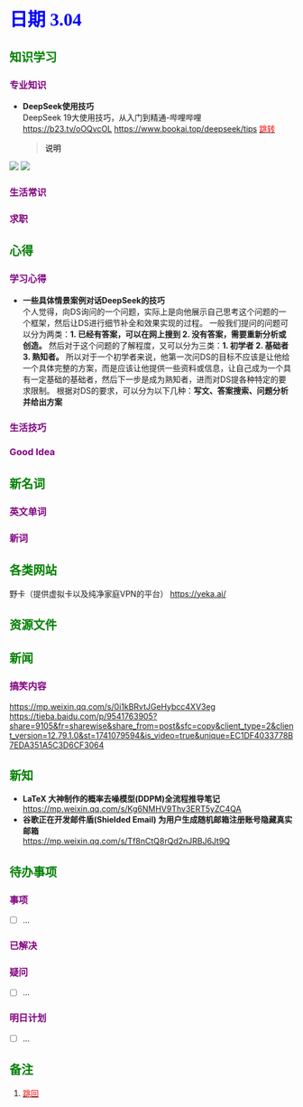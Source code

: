 ## <font color = blue face=楷体 size=6>日期 3.04</font>

## <font color = green>知识学习 </font>
### <font color = purple>专业知识 </font>
+ **DeepSeek使用技巧**  
DeepSeek 19大使用技巧，从入门到精通-哔哩哔哩  
https://b23.tv/oOQvcOL
https://www.bookai.top/deepseek/tips  <a id = "01-1">  [<font color = red>跳转</font>](#01-2)
   > <font color = o> 说明 </font>
   > 


<img src="../../file/deepseek/DeepSeek-R1使用指南（简版）-16_page-0001.jpg">  
<img src ="../../file/deepseek/DeepSeek-R1使用指南（简版）-17_page-0001.jpg">

### <font color = purple>生活常识 </font>

### <font color = purple>求职 </font>



## <font color = green>心得 </font>
### <font color = purple>学习心得 </font>
+ **一些具体情景案例对话DeepSeek的技巧**  
	个人觉得，向DS询问的一个问题，实际上是向他展示自己思考这个问题的一个框架，然后让DS进行细节补全和效果实现的过程。
	一般我们提问的问题可以分为两类：**1. 已经有答案，可以在网上搜到  2. 没有答案，需要重新分析或创造。**
	然后对于这个问题的了解程度，又可以分为三类：**1. 初学者 2. 基础者 3. 熟知者。** 
	所以对于一个初学者来说，他第一次问DS的目标不应该是让他给一个具体完整的方案，而是应该让他提供一些资料或信息，让自己成为一个具有一定基础的基础者，然后下一步是成为熟知者，进而对DS提各种特定的要求限制。
	根据对DS的要求，可以分为以下几种：**写文、答案搜索、问题分析并给出方案**
### <font color = purple>生活技巧 </font>

### <font color = purple>Good Idea </font>



## <font color = green>新名词 </font>
### <font color = purple>英文单词 </font>
### <font color = purple>新词 </font>



## <font color = green>各类网站 </font>
野卡（提供虚拟卡以及纯净家庭VPN的平台）
https://yeka.ai/

## <font color = green>资源文件 </font>


## <font color = green>新闻 </font>
###  <font color = purple>搞笑内容 </font>
https://mp.weixin.qq.com/s/0i1kBRvtJGeHybcc4XV3eg  
https://tieba.baidu.com/p/9541763905?share=9105&fr=sharewise&share_from=post&sfc=copy&client_type=2&client_version=12.79.1.0&st=1741079594&is_video=true&unique=EC1DF4033778B7EDA351A5C3D6CF3064
## <font color = green>新知 </font>
+ **LaTeX 大神制作的概率去噪模型(DDPM)全流程推导笔记**
	 https://mp.weixin.qq.com/s/Kg6NMHV9Thv3ERT5yZC4QA
+ **谷歌正在开发邮件盾(Shielded Email) 为用户生成随机邮箱注册账号隐藏真实邮箱**  
	https://mp.weixin.qq.com/s/Tf8nCtQ8rQd2nJRBJ6Jt9Q  
 

## <font color = green>待办事项 </font>
### <font color = purple>事项 </font>
- [ ] ...
### <font color = purple>已解决 </font>
### <font color = purple>疑问 </font>
- [ ] ...
### <font color = purple>明日计划 </font>
- [ ] ...


## <font color = green>备注 </font>
  1. <a id ="01-2">[<font color = red>跳回</font>](#01-1)

<!--stackedit_data:
eyJoaXN0b3J5IjpbLTIxNzAxNTIxMywxODYzOTc1MTQ1LDkzND
U0MTEwNiw2MDI3MjU4MTMsLTE0NDY1MTAxODYsLTEwMTg1NzQ4
OTAsMzE2NTI0NTgxLDEzNjM3MDczMzYsMTY1NzgwNDI5LDc0Nz
cwNjY1LC0xODk0NTc0Mzg3LC0xNzk1ODE3ODQzLDE0MTExNzg1
NzQsMTYwODMzMTU1OCwtMTg3NTAzODY0MCwxOTQ1OTYyMDE5XX
0=
-->